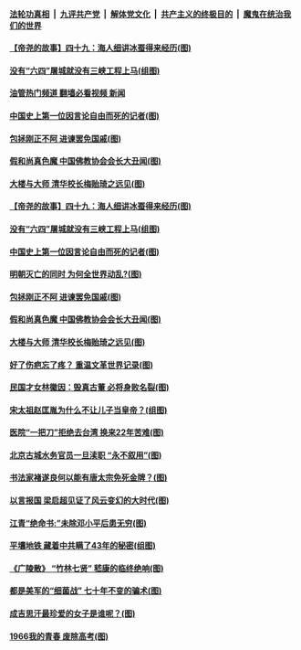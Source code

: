####  [法轮功真相](../../../../basic/blob/master/README.md?t=06161402) &nbsp;|&nbsp; [九评共产党](../../../../9ping.md/blob/master/README.md?t=06161402) &nbsp;|&nbsp; [解体党文化](../../../../jtdwh.md/blob/master/README.md?t=06161402)  &nbsp;|&nbsp; [共产主义的终极目的](../../../../gczydzjmd.md/blob/master/README.md?t=06161402) &nbsp;|&nbsp; [魔鬼在统治我们的世界](../../../../mgztzwmdsj.md/blob/master/README.md?t=06161402) 

#### [【帝尧的故事】四十九：海人细讲冰蚕得来经历(图)](../pages/p6/981451.md?t=06161402) 

#### [没有“六四”屠城就没有三峡工程上马(组图)](../pages/p6/1009016.md?t=06161402) 

#### [油管热门频道 翻墙必看视频 新闻](http://45.76.130.85:81/youtube.html?06161402)

#### [中国史上第一位因言论自由而死的记者(图)](../pages/p6/1008511.md?t=06161402) 

#### [包拯刚正不阿 进谏罢免国戚(图)](../pages/p6/1009075.md?t=06161402) 

#### [假和尚真色魔 中国佛教协会会长大丑闻(图)](../pages/p6/1008855.md?t=06161402) 

#### [大楼与大师 清华校长梅贻琦之远见(图)](../pages/p6/1008795.md?t=06161402) 

#### [【帝尧的故事】四十九：海人细讲冰蚕得来经历(图)](../pages/p6/981451.md?t=06161402) 

#### [没有“六四”屠城就没有三峡工程上马(组图)](../pages/p6/1009016.md?t=06161402) 

#### [中国史上第一位因言论自由而死的记者(图)](../pages/p6/1008511.md?t=06161402) 

#### [明朝灭亡的同时 为何全世界动乱?(图)](../pages/p6/1008875.md?t=06161402) 

#### [包拯刚正不阿 进谏罢免国戚(图)](../pages/p6/1009075.md?t=06161402) 

#### [假和尚真色魔 中国佛教协会会长大丑闻(图)](../pages/p6/1008855.md?t=06161402) 

#### [大楼与大师 清华校长梅贻琦之远见(图)](../pages/p6/1008795.md?t=06161402) 

#### [好了伤疤忘了疼？ 重温文革世界记录(图)](../pages/p6/1008949.md?t=06161402) 

#### [民国才女林徽因：毁真古董 必将身败名裂(图)](../pages/p6/1008873.md?t=06161402) 

#### [宋太祖赵匡胤为什么不让儿子当皇帝？(组图)](../pages/p6/1008856.md?t=06161402) 

#### [医院“一把刀”拒绝去台湾 换来22年苦难(图)](../pages/p6/1008984.md?t=06161402) 

#### [北京古城水务官员一旦渎职 “永不叙用”(图)](../pages/p6/1008907.md?t=06161402) 

#### [书法家褚遂良何以能有唐太宗免死金牌？(图)](../pages/p6/1008982.md?t=06161402) 

#### [以言报国 梁启超见证了风云变幻的大时代(图)](../pages/p6/1008913.md?t=06161402) 

#### [江青“绝命书:”未除邓小平后患无穷(图)](../pages/p6/1008521.md?t=06161402) 

#### [平壤地铁 藏着中共瞒了43年的秘密(组图)](../pages/p6/1008260.md?t=06161402) 

#### [《广陵散》 “竹林七贤” 嵇康的临终绝响(图)](../pages/p6/1008899.md?t=06161402) 

#### [都是美军的“细菌战” 七十年不变的骗术(图)](../pages/p6/1008870.md?t=06161402) 

#### [成吉思汗最珍爱的女子是谁呢？(图)](../pages/p6/1008872.md?t=06161402) 

#### [1966我的青春 废除高考(图)](../pages/p6/1008708.md?t=06161402) 

<img src='http://gfw-breaker.win/goodnews/indexes/p6.md' width='0px' height='0px'/>
